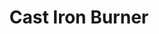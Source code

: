 ---
title: "Cast Iron Burner"
description: "CIB006B"
draft: false
image1 : 
  - name : "images/portfolio/Cast-iron-burner/CIB006B.jpg"
bg_image: "images/BurnerGroup.jpg"
category: "Cast Iron Burner"
information:
  - label : "Item"
    info : "CIB006B"
  - label : "Material"
    info : "Cast Iron"
  - label : "Finished"
    info : "Black Painted"
  - label : "Size"
    info : '12-3/4" x 2"'
---